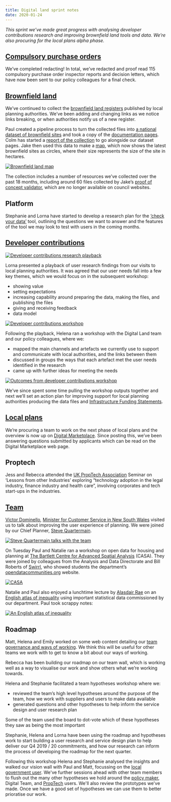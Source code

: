 ```yaml
---
title: Digital land sprint notes
date: 2020-01-24
---
```


_This sprint we’ve made great progress with analysing developer contributions research and improving brownfield land tools and data. We’re also procuring for the local plans alpha phase._

## [Compulsory purchase orders](https://digital-land.github.io/project/compulsory-purchase-orders/)

We’ve completed redacting! In total, we’ve redacted and proof read 115 compulsory purchase order inspector reports and decision letters, which have now been sent to our policy colleagues for a final check. 

## [Brownfield land](https://digital-land.github.io/project/brownfield-sites/) 

We’ve continued to collect the [brownfield land registers](https://github.com/digital-land/brownfield-land-collection) published by local planning authorities. We’ve been adding and changing links as we notice links breaking, or when authorities notify us of a new register. 

Paul created a pipeline process to turn the collected files into [a national dataset of brownfield sites](https://digital-land.github.io/dataset/brownfield-land/) and took a copy of the [documentation pages](https://digital-land.github.io/brownfield-land-screenshots/). Colm has started a [report of the collection](https://digital-land.github.io/resource/report.html) to go alongside our dataset pages. 
Jake then used this data to make a [map](https://digital-land.github.io/map/), which now shows the latest brownfield sites as circles, where their size represents the size of the site in hectares.

<a href="/map/" title="Brownfield land map"><img src="https://live.staticflickr.com/65535/49434050693_14b407edf8_k.jpg" alt="Brownfield land map"></a>

The collection includes a number of resources we’ve collected over the past 18 months, including around 60 files collected by Jake’s [proof of concept validator](https://github.com/digital-land/validator-serverless), which are no longer available on council websites.

## Platform 

Stephanie and Lorna have started to develop a research plan for the [‘check your data’](https://brownfield-sites-validator.herokuapp.com/) tool, outlining the questions we want to answer and the features of the tool we may look to test with users in the coming months.

## [Developer contributions](https://digital-land.github.io/project/developer-contributions/)

<a data-flickr-embed="true" href="https://www.flickr.com/photos/182343195@N08/49434495971/in/dateposted-public/" title="Developer contributions research playback"><img src="https://live.staticflickr.com/65535/49434495971_ecdd8487af_k.jpg" alt="Developer contributions research playback"></a>

Lorna presented a playback of user research findings from our visits to local planning authorities. It was agreed that our user needs fall into a few key themes, which we would focus on in the subsequent workshop:

* showing value
* setting expectations
* increasing capability around preparing the data, making the files, and publishing the files
* giving and receiving feedback
* data model

<a href="https://www.flickr.com/photos/182343195@N08/49434720777/in/dateposted-public/" title="Developer contributions workshop"><img src="https://live.staticflickr.com/65535/49434720777_0535bf689a_k.jpg" alt="Developer contributions workshop"></a>

Following the playback, Helena ran a workshop with the Digital Land team and our policy colleagues, where we:

* mapped the main channels and artefacts we currently use to support and communicate with local authorities, and the links between them
* discussed in groups the ways that each artefact met the user needs identified in the research
* came up with further ideas for meeting the needs

<a href="https://www.flickr.com/photos/182343195@N08/49434024463/in/dateposted-public/" title="Outcomes from developer contributions workshop"><img src="https://live.staticflickr.com/65535/49434024463_3893ddbf3c_k.jpg" alt="Outcomes from developer contributions workshop"></a>

We’ve since spent some time pulling the workshop outputs together and next we’ll set an action plan for improving support for local planning authorities producing the data files and [Infrastructure Funding Statements](https://digital-land.github.io/project/infrastructure-funding-statement/).

## [Local plans](https://digital-land.github.io/project/local-plans/)

We’re procuring a team to work on the next phase of local plans and the overview is now up on [Digital Marketplace](https://www.digitalmarketplace.service.gov.uk/digital-outcomes-and-specialists/opportunities/11591). Since posting this, we’ve been answering questions submitted by applicants which can be read on the Digital Marketplace web page.

## Proptech

Jess and Rebecca attended the [UK PropTech Association](https://ukproptech.com/) Seminar on ‘Lessons from other Industries’ exploring “technology adoption in the legal industry, finance industry and health care”, involving corporates and tech start-ups in the industries.

## [Team](https://digital-land.github.io/about/)

[Victor Dominello](https://en.wikipedia.org/wiki/Victor_Dominello), [Minister for Customer Service  in New South Wales](https://en.wikipedia.org/wiki/Minister_for_Customer_Service_(New_South_Wales)) visited us to talk about improving the user experience of planning. We were joined by our Chief Planner, [Steve Quartermain](https://www.gov.uk/government/people/steve-quartermain).

<a href="https://www.flickr.com/photos/182343195@N08/49434886292/in/dateposted-public/" title="Steve Quartermain talks with the team"><img src="https://live.staticflickr.com/65535/49434886292_21e2560a18_k.jpg" alt="Steve Quartermain talks with the team"></a>

On Tuesday Paul and Natalie ran a workshop on open data for housing and planning at [The Bartlett Centre for Advanced Spatial Analysis](https://www.ucl.ac.uk/bartlett/casa/) (CASA). They were joined by colleagues from the Analysis and Data Directorate and Bill Roberts of [Swirrl](https://www.swirrl.com/), who showed students the department’s [opendatacommunities.org](https://opendatacommunities.org) website.
 
<a href="https://www.flickr.com/photos/psd/49423754827/in/photostream/" title="CASA"><img src="https://live.staticflickr.com/65535/49423754827_f8cf9bda19_c.jpg" alt="CASA"></a>

Natalie and Paul also enjoyed a lunchtime lecture by [Alasdair Rae](https://twitter.com/undertheraedar) on an [English atlas of inequality](https://docs.google.com/presentation/d/1bkshSLG_XyZC7Ja1ASQa1TakZ5_ZMOs7Yn2RqvW-ksk/edit) using important statistical data commissioned by our department. Paul took scrappy notes:

<a href="https://www.flickr.com/photos/psd/49394428542/in/dateposted-public/" title="An English atlas of inequality"><img src="https://live.staticflickr.com/65535/49394428542_6104f2b8ec_c.jpg" alt="An English atlas of inequality"></a>

## Roadmap

Matt, Helena and Emily worked on some web content detailing our [team governance and ways of working](/about/how-we-work/). We think this will be useful for other teams we work with to get to know a bit about our ways of working.

Rebecca has been building our roadmap on our team wall, which is working well as a way to visualise our work and show others what we’re working towards.

Helena and Stephanie facilitated a team hypotheses workshop where we:

* reviewed the team’s high level hypotheses around the purpose of the team, how we work with suppliers and users to make data available
* generated questions and other hypotheses to help inform the service design and user research plan

Some of the team used the board to dot-vote which of these hypotheses they saw as being the most important

Stephanie, Helena and Lorna have been using the roadmap and hypotheses work to start building a user research and service design plan to help deliver our Q4 2019 / 20 commitments, and how our research can inform the process of developing the roadmap for the next quarter.

Following this workshop Helena and Stephanie analysed the insights and walked our vision wall with Paul and Matt, focussing on the [local government user](https://digital-land.github.io/users/local-government/). We've further sessions ahead with other team members to flush out the many other hypotheses we hold around the [policy maker](https://digital-land.github.io/users/policy-maker/), Digital Team, and [PropTech](https://digital-land.github.io/users/proptech/) users. We'll also review the prototypes we've made. Once we have a good set of hypotheses we can use them to better prioratise our work.
